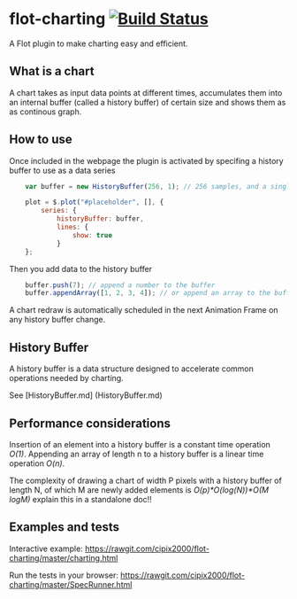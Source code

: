 # flot-charting [![Build Status](https://travis-ci.org/cipix2000/flot-charting.svg?branch=master)](https://travis-ci.org/cipix2000/flot-charting)

A Flot plugin to make charting easy and efficient.

What is a chart
---------------

A chart takes as input data points at different times, accumulates them into an internal buffer (called a history buffer) of certain size and shows them as as continous graph.

How to use
----------

Once included in the webpage the plugin is activated by specifing a history buffer to use as a data series

```javascript
    var buffer = new HistoryBuffer(256, 1); // 256 samples, and a single data serie.

    plot = $.plot("#placeholder", [], {
        series: {
            historyBuffer: buffer,
            lines: {
                show: true
            }
    };
```

Then you add data to the history buffer

```javascript
    buffer.push(7); // append a number to the buffer
    buffer.appendArray([1, 2, 3, 4]); // or append an array to the buffer
```

A chart redraw is automatically scheduled in the next Animation Frame on any history buffer change.

History Buffer
--------------

A history buffer is a data structure designed to accelerate common operations needed by charting.

See [HistoryBuffer.md] (HistoryBuffer.md)

Performance considerations
--------------------------

Insertion of an element into a history buffer is a constant time operation _O(1)_.
Appending an array of length n to a history buffer is a linear time operation _O(n)_.

The complexity of drawing a chart of width P pixels with a history buffer of length N, of which M are newly added elements is _O(p)*O(log(N))*O(M logM)_  explain this in a standalone doc!!

Examples and tests
------------------

Interactive example: https://rawgit.com/cipix2000/flot-charting/master/charting.html

Run the tests in your browser: https://rawgit.com/cipix2000/flot-charting/master/SpecRunner.html
